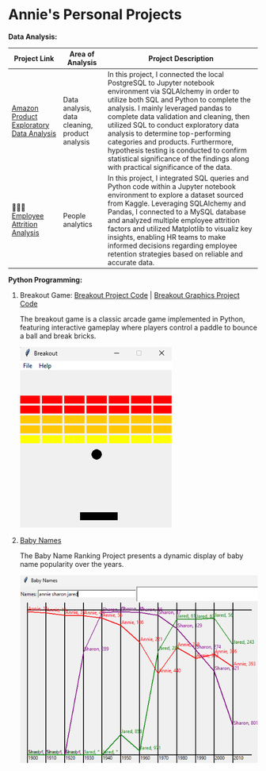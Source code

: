 
# Annie's Personal Projects

**Data Analysis:**

| Project Link | Area of Analysis | Project Description | 
|---|---|---|
|  [Amazon Product Exploratory Data Analysis](https://github.com/anniecnchang/annie-personal-projects/blob/main/data-analysis/Amazon%20Products%20Exploratory%20Data%20Analysis.ipynb) | Data analysis, data cleaning, product analysis | In this project, I connected the local PostgreSQL to Jupyter notebook environment via SQLAlchemy in order to utilize both SQL and Python to complete the analysis. I mainly leveraged pandas to complete data validation and cleaning, then utilized SQL to conduct exploratory data analysis to determine top-performing categories and products. Furthermore, hypothesis testing is conducted to confirm statistical significance of the findings along with practical significance of the data.
| 👩🏻‍⚕️ [Employee Attrition Analysis](https://github.com/anniecnchang/annie-personal-projects/blob/main/data-analysis/Employee%20Attrition%20Analysis.ipynb) | People analytics | In this project, I integrated SQL queries and Python code within a Jupyter notebook environment to explore a dataset sourced from Kaggle. Leveraging SQLAlchemy and Pandas, I connected to a MySQL database and analyzed multiple employee attrition factors and utilized Matplotlib to visualiz key insights, enabling HR teams to make informed decisions regarding employee retention strategies based on reliable and accurate data. |   

**Python Programming:**
1. Breakout Game: [Breakout Project Code](https://github.com/anniecnchang/annie-personal-projects/blob/main/python-programming/breakout.py) | [Breakout Graphics Project Code](https://github.com/anniecnchang/annie-personal-projects/blob/main/python-programming/breakoutgraphics.py)

   The breakout game is a classic arcade game implemented in Python, featuring interactive gameplay where players control a paddle to bounce a ball and break bricks.

   ![Image Alt Text](https://github.com/anniecnchang/annie-personal-projects/blob/main/python-programming/breakoutpic.png)

2. [Baby Names](https://github.com/anniecnchang/annie-personal-projects/blob/main/python-programming/babygraphics.py)

   The Baby Name Ranking Project presents a dynamic display of baby name popularity over the years.

   ![Image Alt Text](https://github.com/anniecnchang/annie-personal-projects/blob/main/python-programming/babynamespic.png)
